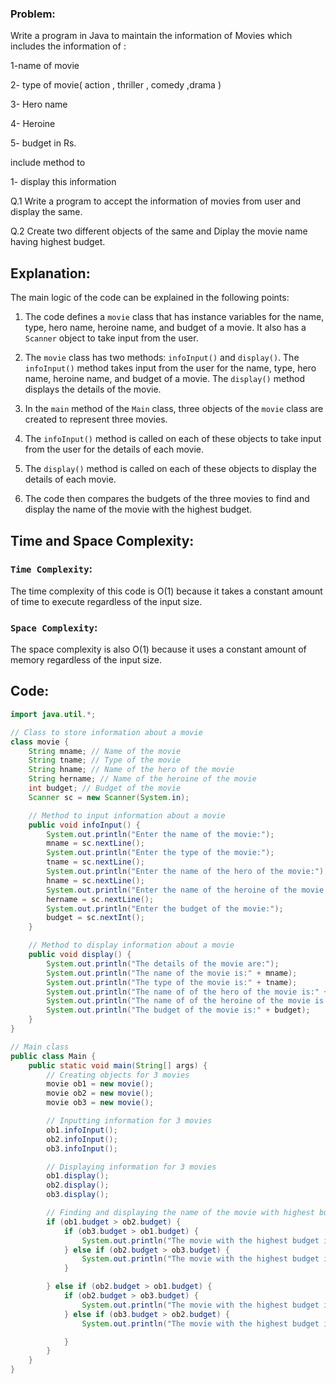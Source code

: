 ### Problem:
Write a program in Java to maintain the information of Movies which includes the information of :

1-name of movie 

2- type of movie( action , thriller , comedy ,drama ) 

3- Hero name 

4- Heroine 

5- budget in Rs. 

include  method to

1- display this information 

 Q.1 Write a program to accept the information of movies from user and display the same.

Q.2 Create two different objects of the same and Diplay the movie name  having highest budget.

## Explanation:
The main logic of the code can be explained in the following points:

1. The code defines a `movie` class that has instance variables for the name, type, hero name, heroine name, and budget of a movie. It also has a `Scanner` object to take input from the user.

2. The `movie` class has two methods: `infoInput()` and `display()`. The `infoInput()` method takes input from the user for the name, type, hero name, heroine name, and budget of a movie. The `display()` method displays the details of the movie.

3. In the `main` method of the `Main` class, three objects of the `movie` class are created to represent three movies.

4. The `infoInput()` method is called on each of these objects to take input from the user for the details of each movie.

5. The `display()` method is called on each of these objects to display the details of each movie.

6. The code then compares the budgets of the three movies to find and display the name of the movie with the highest budget.
 
## Time and Space Complexity:
### `Time Complexity`:
The time complexity of this code is O(1) because it takes a constant amount of time to execute regardless of the input size.

### `Space Complexity`:
The space complexity is also O(1) because it uses a constant amount of memory regardless of the input size.

## Code:
```java
import java.util.*;

// Class to store information about a movie
class movie {
    String mname; // Name of the movie
    String tname; // Type of the movie
    String hname; // Name of the hero of the movie
    String hername; // Name of the heroine of the movie
    int budget; // Budget of the movie
    Scanner sc = new Scanner(System.in);

    // Method to input information about a movie
    public void infoInput() {
        System.out.println("Enter the name of the movie:");
        mname = sc.nextLine();
        System.out.println("Enter the type of the movie:");
        tname = sc.nextLine();
        System.out.println("Enter the name of the hero of the movie:");
        hname = sc.nextLine();
        System.out.println("Enter the name of the heroine of the movie:");
        hername = sc.nextLine();
        System.out.println("Enter the budget of the movie:");
        budget = sc.nextInt();
    }

    // Method to display information about a movie
    public void display() {
        System.out.println("The details of the movie are:");
        System.out.println("The name of the movie is:" + mname);
        System.out.println("The type of the movie is:" + tname);
        System.out.println("The name of of the hero of the movie is:" + hname);
        System.out.println("The name of of the heroine of the movie is:" + hername);
        System.out.println("The budget of the movie is:" + budget);
    }
}

// Main class
public class Main {
    public static void main(String[] args) {
        // Creating objects for 3 movies
        movie ob1 = new movie();
        movie ob2 = new movie();
        movie ob3 = new movie();

        // Inputting information for 3 movies
        ob1.infoInput();
        ob2.infoInput();
        ob3.infoInput();

        // Displaying information for 3 movies
        ob1.display();
        ob2.display();
        ob3.display();

        // Finding and displaying the name of the movie with highest budget
        if (ob1.budget > ob2.budget) {
            if (ob3.budget > ob1.budget) {
                System.out.println("The movie with the highest budget is:" + ob3.mname);
            } else if (ob2.budget > ob3.budget) {
                System.out.println("The movie with the highest budget is:" + ob1.mname);
            }

        } else if (ob2.budget > ob1.budget) {
            if (ob2.budget > ob3.budget) {
                System.out.println("The movie with the highest budget is:" + ob2.mname);
            } else if (ob3.budget > ob2.budget) {
                System.out.println("The movie with the highest budget is:" + ob3.mname);

            }
        }
    }
}
```
